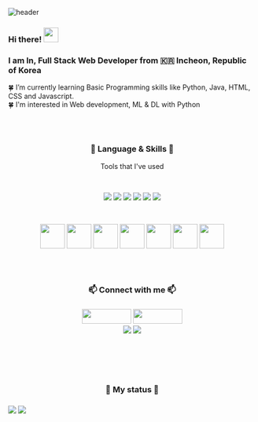 ![header](https://capsule-render.vercel.app/api?type=waving&animation=fadeIn&color=gradient&customColorList=27&height=200&section=header&text=ChanHwi%20In&fontColor=ffffff&fontSize=40&fontAlign=60&fontAlignY=35&desc=Hello,World🐱%20I'm&ddescSize=20&descAlign=37&descAlignY=35)

### Hi there! <img src="https://raw.githubusercontent.com/MartinHeinz/MartinHeinz/master/wave.gif" width="30px">
### I am In, Full Stack Web Developer from :kr: Incheon, Republic of Korea 

:four_leaf_clover: I’m currently learning Basic Programming skills like Python, Java, HTML, CSS and Javascript.<br/>
:four_leaf_clover: I'm interested in Web development, ML & DL with Python <br/>

<br/><br/>
<h3 align="center">💪 Language & Skills 💪</h3>
<p align="center">Tools that I've used</p>
  <br/>
<p align="center">
  <img src="https://img.shields.io/badge/Python-3766AB?style=flat-square&logo=Python&logoColor=white"/>
  <img src="https://img.shields.io/badge/MySQL-4479A1?style=flat&logo=MySQL&logoColor=white"/>
  <img src="https://img.shields.io/badge/HTML5-E34F26?&style=flat-square&logo=html5&logoColor=white"/>
  <img src="https://img.shields.io/badge/CSS3-1572B6?style=flat-square&logo=css3&logoColor=white" />
  <img src="https://img.shields.io/badge/JavaScript-323330?style=flat-square&logo=javascript&logoColor=F7DF1E" />
  <img src="https://img.shields.io/badge/Java-007396?style=flat&logo=OpenJDK&logoColor=white"/>
</p>
<br/>

<p align="center">
  <img src="https://static.codenary.co.kr/framework_logo/selenium.png" width="50" height="50"/>
  <img src="https://static.codenary.co.kr/framework_logo/tensorflow.png" width="50" height="50"/>
  <img src="https://static.codenary.co.kr/framework_logo/hadoop.png" width="50" height="50"/>
  <img src="https://static.codenary.co.kr/framework_logo/nodejs.png" width="50" height="50"/>
  <img src="https://static.codenary.co.kr/framework_logo/mongodb.png" width="50" height="50"/>
  <img src="https://static.codenary.co.kr/framework_logo/hive.png" width="50" height="50"/>
  <img src="https://static.codenary.co.kr/framework_logo/tailwind.png" width="50" height="50"/>
</p>

<br/><br/>
  
<h3 align="center"> 📫 Connect with me 📫 <h3>

<p align="center">
  <a href="https://open.kakao.com/o/sfnbVmSe"><img src="https://img.shields.io/badge/KakaoTalk-FFCD00?style=flat&logo=KakaoTalk&logoColor=white" width="100" height="30"/></a>
  <a href="https://www.instagram.com/p15ch_/"><img src="https://img.shields.io/badge/Instagram-E4405F?style=flat&logo=Instagram&logoColor=white" width="100" height="30"/></a><br/>
  <a href="https://www.gmail.com"><img src="https://img.shields.io/badge/Gmail-dlscjsgnl@gmail.com-EEEEEE?style=for-the-badge&logo=Gmail&logoColor=white"/></a>
  <a href="https://www.naver.com"><img src="https://img.shields.io/badge/Naver-dlscksgnl@naver.com-EEEEEE?style=for-the-badge&logo=Gmail&logoColor=white"/></a>
</p>
<br/><br/><br/>

  <p align="center">
    <h3 align="center"> 🧩 My status 🧩 <h3/>
  <img src="https://github-readme-stats.vercel.app/api/top-langs/?username=wassaa-1&layout=compact&theme=vue&hide_border=true" />
  <img src="https://github-readme-stats.vercel.app/api?username=wassaa-1&layout=compact&show_icons=true&theme=vue&hide_border=true" />
  <p/>
